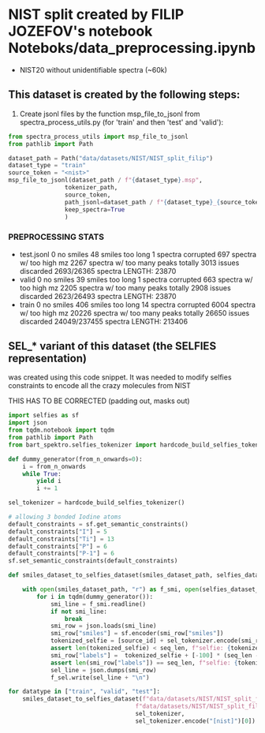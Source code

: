 # NIST split created by FILIP JOZEFOV's notebook Noteboks/data_preprocessing.ipynb
- NIST20 without unidentifiable spectra (~60k)

## This dataset is created by the following steps:
1. Create jsonl files by the function msp_file_to_jsonl from spectra_process_utils.py (for 'train' and then 'test' and 'valid'):

```python
from spectra_process_utils import msp_file_to_jsonl
from pathlib import Path

dataset_path = Path("data/datasets/NIST/NIST_split_filip")
dataset_type = "train"
source_token = "<nist>"
msp_file_to_jsonl(dataset_path / f"{dataset_type}.msp",
                tokenizer_path,
                source_token,
                path_jsonl=dataset_path / f"{dataset_type}_{source_token}.jsonl",
                keep_spectra=True
                )
```

### PREPROCESSING STATS
 - test.jsonl
    0 no smiles
    48 smiles too long
    1 spectra corrupted
    697 spectra w/ too high mz
    2267 spectra w/ too many peaks
    totally 3013 issues
    discarded 2693/26365 spectra
    LENGTH: 23870
 - valid 
    0 no smiles
    39 smiles too long
    1 spectra corrupted
    663 spectra w/ too high mz
    2205 spectra w/ too many peaks
    totally 2908 issues
    discarded 2623/26493 spectra
    LENGTH: 23870
 - train
    0 no smiles
    406 smiles too long
    14 spectra corrupted
    6004 spectra w/ too high mz
    20226 spectra w/ too many peaks
    totally 26650 issues
    discarded 24049/237455 spectra
    LENGTH: 213406


## SEL_* variant of this dataset (the SELFIES representation)
was created using this code snippet. It was needed to modify selfies constraints to encode all the crazy molecules from NIST


THIS HAS TO BE CORRECTED (padding out, masks out)
```python
import selfies as sf
import json
from tqdm.notebook import tqdm
from pathlib import Path
from bart_spektro.selfies_tokenizer import hardcode_build_selfies_tokenizer

def dummy_generator(from_n_onwards=0):
    i = from_n_onwards
    while True:
        yield i
        i += 1

sel_tokenizer = hardcode_build_selfies_tokenizer()

# allowing 3 bonded Iodine atoms
default_constraints = sf.get_semantic_constraints()
default_constraints["I"] = 5
default_constraints["Ti"] = 13
default_constraints["P"] = 6
default_constraints["P-1"] = 6
sf.set_semantic_constraints(default_constraints)

def smiles_dataset_to_selfies_dataset(smiles_dataset_path, selfies_dataset_save_path, sel_tokenizer, source_id, seq_len=200):

    with open(smiles_dataset_path, "r") as f_smi, open(selfies_dataset_save_path, "w") as f_sel:
        for i in tqdm(dummy_generator()):
            smi_line = f_smi.readline()
            if not smi_line:
                break
            smi_row = json.loads(smi_line)
            smi_row["smiles"] = sf.encoder(smi_row["smiles"])
            tokenized_selfie = [source_id] + sel_tokenizer.encode(smi_row["smiles"]) + [sel_tokenizer.eos_token_id]
            assert len(tokenized_selfie) < seq_len, f"selfie: {tokenized_selfie}, len: {len(tokenized_selfie)} is too long!"
            smi_row["labels"] =  tokenized_selfie + [-100] * (seq_len - len(tokenized_selfie))
            assert len(smi_row["labels"]) == seq_len, f"selfie: {tokenized_selfie}, len: {len(tokenized_selfie)} labels len is different from seqlen!"
            sel_line = json.dumps(smi_row)
            f_sel.write(sel_line + "\n")

for datatype in ["train", "valid", "test"]:
    smiles_dataset_to_selfies_dataset(f"data/datasets/NIST/NIST_split_filip/{datatype}.jsonl", 
                                    f"data/datasets/NIST/NIST_split_filip/sel_{datatype}.jsonl", 
                                    sel_tokenizer, 
                                    sel_tokenizer.encode("[nist]")[0])
```